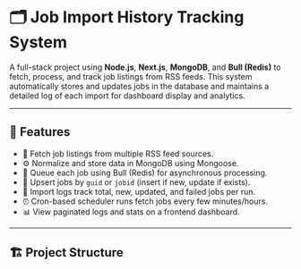 # 🗂️ Job Import History Tracking System

A full-stack project using **Node.js**, **Next.js**, **MongoDB**, and **Bull (Redis)** to fetch, process, and track job listings from RSS feeds. This system automatically stores and updates jobs in the database and maintains a detailed log of each import for dashboard display and analytics.

---

## 🚀 Features

- 📰 Fetch job listings from multiple RSS feed sources.
- ⚙️ Normalize and store data in MongoDB using Mongoose.
- 🧱 Queue each job using Bull (Redis) for asynchronous processing.
- 🔁 Upsert jobs by `guid` or `jobid` (insert if new, update if exists).
- 🧾 Import logs track total, new, updated, and failed jobs per run.
- ⏰ Cron-based scheduler runs fetch jobs every few minutes/hours.
- 📊 View paginated logs and stats on a frontend dashboard.

---

## 🏗️ Project Structure

